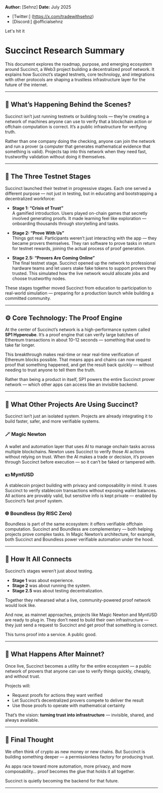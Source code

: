 **Author:** \[Sehnz]
**Date:** July 2025

* [Twitter:] (https://x.com/tradewithsehnz)
* [Discord:] @officialsehnz

Let's hit it

# Succinct Research Summary

This document explores the roadmap, purpose, and emerging ecosystem around Succinct, a Web3 project building a decentralized proof network. It explains how Succinct’s staged testnets, core technology, and integrations with other protocols are shaping a trustless infrastructure layer for the future of the internet.

---

## 🧠 What’s Happening Behind the Scenes?

Succinct isn’t just running testnets or building tools — they’re creating a network of machines anyone can use to verify that a blockchain action or offchain computation is correct. It’s a public infrastructure for verifying truth.

Rather than one company doing the checking, anyone can join the network and run a prover (a computer that generates mathematical evidence that something is valid). Projects tap into this network when they need fast, trustworthy validation without doing it themselves.

---

## 🧪 The Three Testnet Stages

Succinct launched their testnet in progressive stages. Each one served a different purpose — not just in testing, but in educating and bootstrapping a decentralized workforce:

- **Stage 1: “Crisis of Trust”**  
  A gamified introduction. Users played on-chain games that secretly involved generating proofs. It made learning feel like exploration — onboarding thousands through storytelling and tasks.

- **Stage 2: “Prove With Us”**  
  Things got real. Participants weren’t just interacting with the app — they became provers themselves. They ran software to prove tasks in return for testnet rewards, joining the actual process of proof generation.

- **Stage 2.5: “Provers Are Coming Online”**  
  The final testnet stage. Succinct opened up the network to professional hardware teams and let users stake fake tokens to support provers they trusted. This simulated how the live network would allocate jobs and choose trustworthy nodes.

These stages together moved Succinct from education to participation to real-world simulation — preparing for a production launch while building a committed community.

---

## ⚙️ Core Technology: The Proof Engine

At the center of Succinct’s network is a high-performance system called **SP1 Hypercube**. It’s a proof engine that can verify large batches of Ethereum transactions in about 10–12 seconds — something that used to take far longer.

This breakthrough makes real-time or near real-time verification of Ethereum blocks possible. That means apps and chains can now request proof that something happened, and get the result back quickly — without needing to trust anyone to tell them the truth.

Rather than being a product in itself, SP1 powers the entire Succinct prover network — which other apps can access like an invisible backend.

---

## 🔌 What Other Projects Are Using Succinct?

Succinct isn’t just an isolated system. Projects are already integrating it to build faster, safer, and more verifiable systems.

### 🪄 Magic Newton  
A wallet and automation layer that uses AI to manage onchain tasks across multiple blockchains. Newton uses Succinct to verify those AI actions without relying on trust. When the AI makes a trade or decision, it’s proven through Succinct before execution — so it can’t be faked or tampered with.

### 💵 MyntUSD  
A stablecoin project building with privacy and composability in mind. It uses Succinct to verify stablecoin transactions without exposing wallet balances. All actions are provably valid, but sensitive info is kept private — enabled by Succinct’s fast proof system.

### 🌐 Boundless (by RISC Zero)  
Boundless is part of the same ecosystem: it offers verifiable offchain computation. Succinct and Boundless are complementary — both helping projects prove complex tasks. In Magic Newton’s architecture, for example, both Succinct and Boundless power verifiable automation under the hood.

---

## 🧩 How It All Connects

Succinct’s stages weren’t just about testing.

- **Stage 1** was about experience.  
- **Stage 2** was about running the system.  
- **Stage 2.5** was about testing decentralization.

Together they rehearsed what a live, community-powered proof network would look like.

And now, as mainnet approaches, projects like Magic Newton and MyntUSD are ready to plug in. They don’t need to build their own infrastructure — they just send a request to Succinct and get proof that something is correct.

This turns proof into a service. A public good.

---

## 🚀 What Happens After Mainnet?

Once live, Succinct becomes a utility for the entire ecosystem — a public network of provers that anyone can use to verify things quickly, cheaply, and without trust.

Projects will:
- Request proofs for actions they want verified  
- Let Succinct’s decentralized provers compete to deliver the result  
- Use those proofs to operate with mathematical certainty

That’s the vision: **turning trust into infrastructure** — invisible, shared, and always available.

---

## 🧠 Final Thought

We often think of crypto as new money or new chains. But Succinct is building something deeper — a permissionless factory for producing trust.

As apps race toward more automation, more privacy, and more composability… proof becomes the glue that holds it all together.

Succinct is quietly becoming the backend for that future.

---

